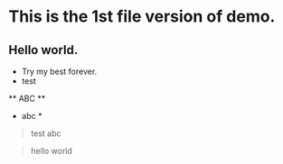# This is the 1st file version of demo.

## Hello world.

- Try my best forever.
- test

 ** ABC **
 * abc *

>test abc

>hello world
 
